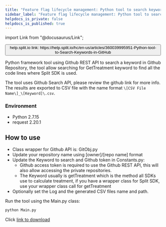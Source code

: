 ```yaml
---
title: "Feature flag lifecycle management: Python tool to search keywords in GitHub"
sidebar_label: "Feature flag lifecycle management: Python tool to search keywords in GitHub"
helpdocs_is_private: false
helpdocs_is_published: true
---
```


import Link from "@docusaurus/Link";

<p>
  <button style={{borderRadius:'8px', border:'1px', fontFamily:'Courier New', fontWeight:'800', textAlign:'left'}}> help.split.io link: https://help.split.io/hc/en-us/articles/360039995951-Python-tool-to-Search-Keywords-in-GitHub </button>
</p>

Python framework tool using Github REST API to search a keyword in Github Repository, the tool allow searching for GetTreatment keyword to find all the code lines where Split SDK is used.

The tool uses Github Search API, please review the github link for more info. The results are exported to CSV file with the name format `\[CSV File Name\]_\[Keyword]\.csv`.

### Environment

- Python 2.7.15
- request 2.20.1

## How to use

- Class wrapper for Github API is: GitObj.py
- Update your repository name using \[owner\]/\[repo name\] format
- Update the Keyword to search and Github token in Constants.py:
  - Github access token is required to use the Github REST API, this will also allow accessing the private repositories. 
  - The Keyword usually is getTreatment which is the method all SDKs use to calculate treatment, if you have a wrapper class for Split SDK, use your wrapper class call for getTreatment
- Optionally set the Log and the generated CSV files name and path.

Run the tool using the Main.py class:

```bash
python Main.py
```

Click [link to download](https://drive.google.com/a/split.io/file/d/1aq8d4BLzd2o1YJtej4LjRUFz_BiNXDi6/view?usp=sharing)